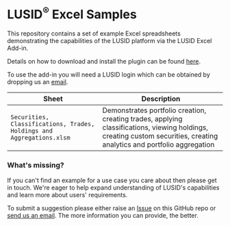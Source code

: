 # LUSID<sup>®</sup> Excel Samples

This repository contains a set of example Excel spreadsheets demonstrating the capabilities of the LUSID platform via the LUSID Excel Add-in.

Details on how to download and install the plugin can be found [here](https://support.finbourne.com/hc/en-us/articles/360003079871-Installing-the-LUSID-Excel-Add-in).

To use the add-in you will need a LUSID login which can be obtained by dropping us an [email](mailto:support@finbourne.com).

| Sheet | Description |
| --- | --- |
| `Securities, Classifications, Trades, Holdings and Aggregations.xlsm` | Demonstrates portfolio creation, creating trades, applying classifications, viewing holdings, creating custom securities, creating analytics and portfolio aggregation |

### What's missing?
If you can't find an example for a use case you care about then please get in touch. We're eager to help expand understanding of LUSID's capabilities and learn more about users' requirements. 

To submit a suggestion please either raise an [Issue](https://github.com/finbourne/sample-excel/issues) on this GitHub repo or [send us an email](mailto:support@finbourne.com). The more information you can provide, the better.
